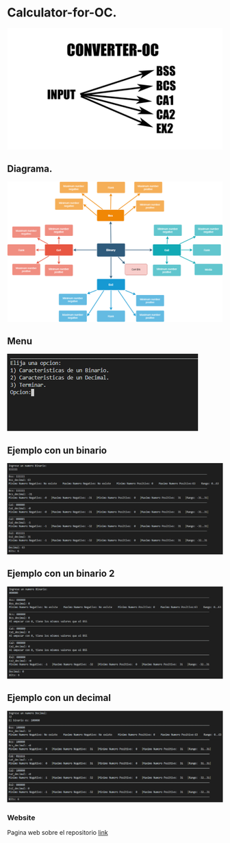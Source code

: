 # Calculator-for-OC.

<p align="center">
  <img src="Portada/converter-oc.png">
</p>

## Diagrama.
![](Portada/oc.png)

## Menu
![](Portada/menu1.PNG)

## Ejemplo con un binario

![](Portada/Ejemplo1.PNG)

## Ejemplo con un binario 2

![](Portada/Ejemplo2.PNG)

## Ejemplo con un decimal

![](Portada/Ejemplo3.PNG)

### Website

Pagina web sobre el repositorio [link](https://fabianmartinez1234567.github.io/Converter-OC/)
